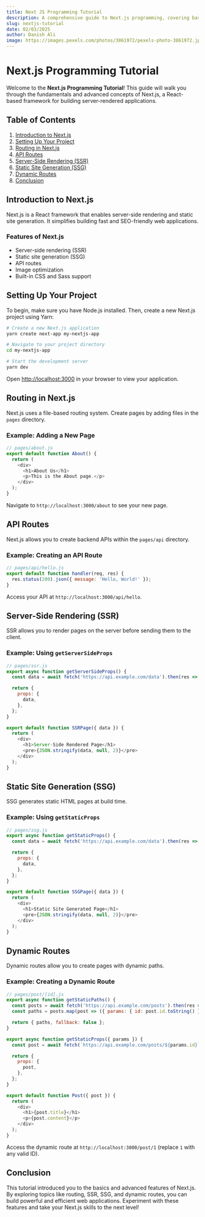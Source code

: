 ```yaml
---
title: Next JS Programming Tutorial
description: A comprehensive guide to Next.js programming, covering basic to advanced concepts.
slug: nextjs-tutorial
date: 02/03/2025
author: Danish Ali
image: https://images.pexels.com/photos/3861972/pexels-photo-3861972.jpeg
---
```


# Next.js Programming Tutorial

Welcome to the **Next.js Programming Tutorial**! This guide will walk you through the fundamentals and advanced concepts of Next.js, a React-based framework for building server-rendered applications.

## Table of Contents

1. [Introduction to Next.js](#introduction-to-nextjs)
2. [Setting Up Your Project](#setting-up-your-project)
3. [Routing in Next.js](#routing-in-nextjs)
4. [API Routes](#api-routes)
5. [Server-Side Rendering (SSR)](#server-side-rendering-ssr)
6. [Static Site Generation (SSG)](#static-site-generation-ssg)
7. [Dynamic Routes](#dynamic-routes)
8. [Conclusion](#conclusion)

## Introduction to Next.js

Next.js is a React framework that enables server-side rendering and static site generation. It simplifies building fast and SEO-friendly web applications.

### Features of Next.js

- Server-side rendering (SSR)
- Static site generation (SSG)
- API routes
- Image optimization
- Built-in CSS and Sass support

## Setting Up Your Project

To begin, make sure you have Node.js installed. Then, create a new Next.js project using Yarn:

```bash
# Create a new Next.js application
yarn create next-app my-nextjs-app

# Navigate to your project directory
cd my-nextjs-app

# Start the development server
yarn dev
```

Open [http://localhost:3000](http://localhost:3000) in your browser to view your application.

## Routing in Next.js

Next.js uses a file-based routing system. Create pages by adding files in the `pages` directory.

### Example: Adding a New Page

```javascript
// pages/about.js
export default function About() {
  return (
    <div>
      <h1>About Us</h1>
      <p>This is the About page.</p>
    </div>
  );
}
```

Navigate to `http://localhost:3000/about` to see your new page.

## API Routes

Next.js allows you to create backend APIs within the `pages/api` directory.

### Example: Creating an API Route

```javascript
// pages/api/hello.js
export default function handler(req, res) {
  res.status(200).json({ message: 'Hello, World!' });
}
```

Access your API at `http://localhost:3000/api/hello`.

## Server-Side Rendering (SSR)

SSR allows you to render pages on the server before sending them to the client.

### Example: Using `getServerSideProps`

```javascript
// pages/ssr.js
export async function getServerSideProps() {
  const data = await fetch('https://api.example.com/data').then(res => res.json());

  return {
    props: {
      data,
    },
  };
}

export default function SSRPage({ data }) {
  return (
    <div>
      <h1>Server-Side Rendered Page</h1>
      <pre>{JSON.stringify(data, null, 2)}</pre>
    </div>
  );
}
```

## Static Site Generation (SSG)

SSG generates static HTML pages at build time.

### Example: Using `getStaticProps`

```javascript
// pages/ssg.js
export async function getStaticProps() {
  const data = await fetch('https://api.example.com/data').then(res => res.json());

  return {
    props: {
      data,
    },
  };
}

export default function SSGPage({ data }) {
  return (
    <div>
      <h1>Static Site Generated Page</h1>
      <pre>{JSON.stringify(data, null, 2)}</pre>
    </div>
  );
}
```

## Dynamic Routes

Dynamic routes allow you to create pages with dynamic paths.

### Example: Creating a Dynamic Route

```javascript
// pages/post/[id].js
export async function getStaticPaths() {
  const posts = await fetch('https://api.example.com/posts').then(res => res.json());
  const paths = posts.map(post => ({ params: { id: post.id.toString() } }));

  return { paths, fallback: false };
}

export async function getStaticProps({ params }) {
  const post = await fetch(`https://api.example.com/posts/${params.id}`).then(res => res.json());

  return {
    props: {
      post,
    },
  };
}

export default function Post({ post }) {
  return (
    <div>
      <h1>{post.title}</h1>
      <p>{post.content}</p>
    </div>
  );
}
```

Access the dynamic route at `http://localhost:3000/post/1` (replace `1` with any valid ID).

## Conclusion

This tutorial introduced you to the basics and advanced features of Next.js. By exploring topics like routing, SSR, SSG, and dynamic routes, you can build powerful and efficient web applications. Experiment with these features and take your Next.js skills to the next level!
